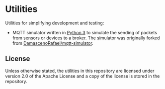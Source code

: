 # Utilities
Utilities for simplifying development and testing:

- MQTT simulator written in [Python 3](https://www.python.org/) to
  simulate the sending of packets from sensors or devices to a broker.
  The simulator was originally forked from
  [DamascenoRafael/mqtt-simulator](https://github.com/DamascenoRafael/mqtt-simulator).

## License
Unless otherwise stated, the utilities in this repository are licensed
under version 2.0 of the Apache License and a copy of the license is
stored in the repository.
